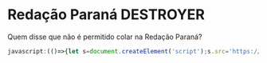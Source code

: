 # Redação Paraná DESTROYER
Quem disse que não é permitido colar na Redação Paraná?


```js
javascript:(()=>{let s=document.createElement('script');s.src='https://cdn.jsdelivr.net/gh/LuizzLoL/Redacao-Parana-Destroyer/Inject.js';document.body.appendChild(s);})()
